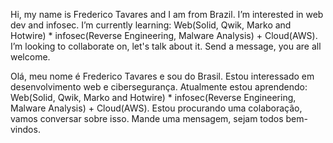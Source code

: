 <!DOCTYPE html>
<html>
<body>
<p>
Hi, my name is <bold>Frederico Tavares</bold> and I am from Brazil.
I’m interested in web dev and infosec.
I’m currently learning: Web(Solid, Qwik, Marko and Hotwire) * infosec(Reverse Engineering, Malware Analysis) + Cloud(AWS).
I’m looking to collaborate on, let's talk about it.
Send a message, you are all welcome.
</p>
<p>
Olá, meu nome é <bold>Frederico Tavares</bold> e sou do Brasil.
Estou interessado em desenvolvimento web e cibersegurança.
Atualmente estou aprendendo: Web(Solid, Qwik, Marko and Hotwire) * infosec(Reverse Engineering, Malware Analysis) + Cloud(AWS).
Estou procurando uma colaboração, vamos conversar sobre isso.
Mande uma mensagem, sejam todos bem-vindos.
</p>
</body>
</html>

